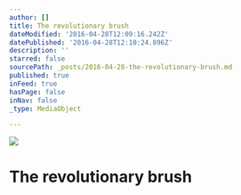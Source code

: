 ```yaml
---
author: []
title: The revolutionary brush
dateModified: '2016-04-28T12:09:16.242Z'
datePublished: '2016-04-28T12:10:24.896Z'
description: ''
starred: false
sourcePath: _posts/2016-04-28-the-revolutionary-brush.md
published: true
inFeed: true
hasPage: false
inNav: false
_type: MediaObject

---
```

![](https://the-grid-user-content.s3-us-west-2.amazonaws.com/2a2217bc-d218-4a76-950a-42cdb5af8df3.jpg)

# The revolutionary brush